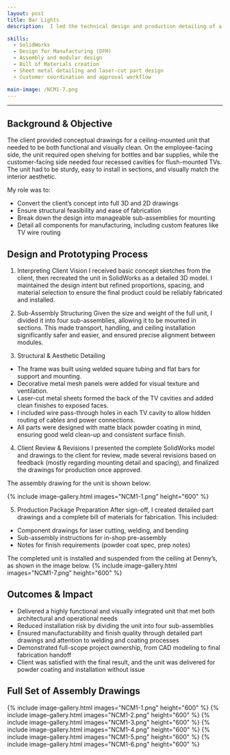 ```yaml
---
layout: post
title: Bar Lights
description:  I led the technical design and production detailing of a custom suspended bar shelf and TV display for a Denny’s restaurant. The unit was designed to hang above the bar workspace, providing shelving on the interior and TV mounting cavities on the customer-facing side. I translated the client's initial concept into a complete set of manufacturable SolidWorks drawings, coordinated design approvals, and prepared all component drawings for fabrication and finishing.

skills: 
  - SolidWorks
  - Design for Manufacturing (DFM)
  - Assembly and modular design
  - Bill of Materials creation
  - Sheet metal detailing and laser-cut part design
  - Customer coordination and approval workflow

main-image: /NCM1-7.png
---
```


---
## Background & Objective
The client provided conceptual drawings for a ceiling-mounted unit that needed to be both functional and visually clean. On the employee-facing side, the unit required open shelving for bottles and bar supplies, while the customer-facing side needed four recessed cavities for flush-mounted TVs. The unit had to be sturdy, easy to install in sections, and visually match the interior aesthetic.

My role was to:

- Convert the client’s concept into full 3D and 2D drawings
- Ensure structural feasibility and ease of fabrication
- Break down the design into manageable sub-assemblies for mounting
- Detail all components for manufacturing, including custom features like TV wire routing

## Design and Prototyping Process
1. Interpreting Client Vision
I received basic concept sketches from the client, then recreated the unit in SolidWorks as a detailed 3D model. I maintained the design intent but refined proportions, spacing, and material selection to ensure the final product could be reliably fabricated and installed.

2. Sub-Assembly Structuring
Given the size and weight of the full unit, I divided it into four sub-assemblies, allowing it to be mounted in sections. This made transport, handling, and ceiling installation significantly safer and easier, and ensured precise alignment between modules.

3. Structural & Aesthetic Detailing

- The frame was built using welded square tubing and flat bars for support and mounting.
- Decorative metal mesh panels were added for visual texture and ventilation.
- Laser-cut metal sheets formed the back of the TV cavities and added clean finishes to exposed faces.
- I included wire pass-through holes in each TV cavity to allow hidden routing of cables and power connections.
- All parts were designed with matte black powder coating in mind, ensuring good weld clean-up and consistent surface finish.

4. Client Review & Revisions
I presented the complete SolidWorks model and drawings to the client for review, made several revisions based on feedback (mostly regarding mounting detail and spacing), and finalized the drawings for production once approved.

The assembly drawing for the unit is shown below:

{% include image-gallery.html images="NCM1-1.png" height="600" %} 

5. Production Package Preparation
After sign-off, I created detailed part drawings and a complete bill of materials for fabrication. This included:

- Component drawings for laser cutting, welding, and bending
- Sub-assembly instructions for in-shop pre-assembly
- Notes for finish requirements (powder coat spec, prep notes)

The completed unit is installed and suspended from the ceiling at Denny’s, as shown in the image below.
{% include image-gallery.html images="NCM1-7.png" height="600" %} 

## Outcomes & Impact 
- Delivered a highly functional and visually integrated unit that met both architectural and operational needs
- Reduced installation risk by dividing the unit into four sub-assemblies
- Ensured manufacturability and finish quality through detailed part drawings and attention to welding and coating processes
- Demonstrated full-scope project ownership, from CAD modeling to final fabrication handoff
- Client was satisfied with the final result, and the unit was delivered for powder coating and installation without issue

## Full Set of Assembly Drawings
{% include image-gallery.html images="NCM1-1.png" height="600" %}
{% include image-gallery.html images="NCM1-2.png" height="600" %} 
{% include image-gallery.html images="NCM1-3.png" height="600" %} 
{% include image-gallery.html images="NCM1-4.png" height="600" %} 
{% include image-gallery.html images="NCM1-5.png" height="600" %} 
{% include image-gallery.html images="NCM1-6.png" height="600" %} 

